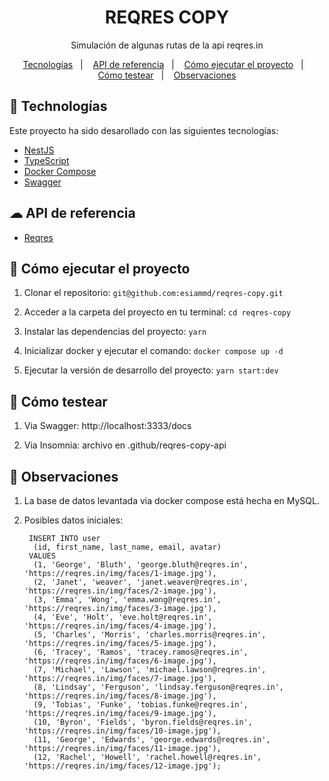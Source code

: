 <div align="center">
  <h1>REQRES COPY</h1>
  <span>Simulación de algunas rutas de la api reqres.in</span>
</div>

<p align="center">
  <a href="#-tecnologías">Tecnologías</a>&nbsp;&nbsp;&nbsp;|&nbsp;&nbsp;&nbsp;
  <a href="#-api-de-referencia">API de referencia</a>&nbsp;&nbsp;&nbsp;|&nbsp;&nbsp;&nbsp;
  <a href="#-cómo-ejecutar-el-proyecto">Cómo ejecutar el proyecto</a>&nbsp;&nbsp;&nbsp;|&nbsp;&nbsp;&nbsp;
  <a href="#-cómo-testear">Cómo testear</a>&nbsp;&nbsp;&nbsp;|&nbsp;&nbsp;&nbsp;
  <a href="#-observaciones">Observaciones</a>
</p>


## 🚀 Technologías

Este proyecto ha sido desarollado con las siguientes tecnologías:

-   [NestJS](https://nestjs.com/)
-   [TypeScript](https://www.typescriptlang.org/)
-   [Docker Compose](https://docs.docker.com/compose/)
-   [Swagger](https://swagger.io/)

## ☁ API de referencia

-   [Reqres](https://reqres.in)


## 🤔 Cómo ejecutar el proyecto

1. Clonar el repositorio: `git@github.com:esiammd/reqres-copy.git`

2. Acceder a la carpeta del proyecto en tu terminal: `cd reqres-copy`

3. Instalar las dependencias del proyecto: `yarn`

4. Inicializar docker y ejecutar el comando: `docker compose up -d`

5. Ejecutar la versión de desarrollo del proyecto: `yarn start:dev`


## 🤔 Cómo testear

1. Via Swagger: http://localhost:3333/docs

2. Via Insomnia: archivo en .github/reqres-copy-api


## 📝 Observaciones

1. La base de datos levantada via docker compose está hecha en MySQL.

2. Posibles datos iniciales:

    ```
     INSERT INTO user
      (id, first_name, last_name, email, avatar)
     VALUES
      (1, 'George', 'Bluth', 'george.bluth@reqres.in', 'https://reqres.in/img/faces/1-image.jpg'),
      (2, 'Janet', 'weaver', 'janet.weaver@reqres.in', 'https://reqres.in/img/faces/2-image.jpg'),
      (3, 'Emma', 'Wong', 'emma.wong@reqres.in', 'https://reqres.in/img/faces/3-image.jpg'),
      (4, 'Eve', 'Holt', 'eve.holt@reqres.in', 'https://reqres.in/img/faces/4-image.jpg'),
      (5, 'Charles', 'Morris', 'charles.morris@reqres.in', 'https://reqres.in/img/faces/5-image.jpg'),
      (6, 'Tracey', 'Ramos', 'tracey.ramos@reqres.in', 'https://reqres.in/img/faces/6-image.jpg'),
      (7, 'Michael', 'Lawson', 'michael.lawson@reqres.in', 'https://reqres.in/img/faces/7-image.jpg'),
      (8, 'Lindsay', 'Ferguson', 'lindsay.ferguson@reqres.in', 'https://reqres.in/img/faces/8-image.jpg'),
      (9, 'Tobias', 'Funke', 'tobias.funke@reqres.in', 'https://reqres.in/img/faces/9-image.jpg'),
      (10, 'Byron', 'Fields', 'byron.fields@reqres.in', 'https://reqres.in/img/faces/10-image.jpg'),
      (11, 'George', 'Edwards', 'george.edwards@reqres.in', 'https://reqres.in/img/faces/11-image.jpg'),
      (12, 'Rachel', 'Howell', 'rachel.howell@reqres.in', 'https://reqres.in/img/faces/12-image.jpg');
     ```


